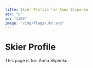 ```yaml
---
title: Skier Profile for Anna Slipenko
sex: "L"
id: "1169"
image: "/img/flags/ukr.svg" 
---
```


# Skier Profile

This page is for: Anna Slipenko.
    